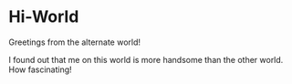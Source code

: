 # Hi-World

Greetings from the alternate world!

I found out that me on this world is more handsome than the other world. How fascinating!

